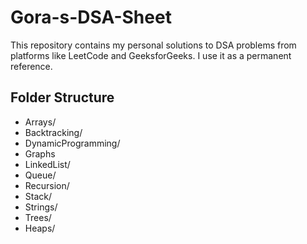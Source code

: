 # Gora-s-DSA-Sheet

This repository contains my personal solutions to DSA problems from platforms like LeetCode and GeeksforGeeks. I use it as a permanent reference.

## Folder Structure

- Arrays/
- Backtracking/
- DynamicProgramming/
- Graphs
- LinkedList/
- Queue/
- Recursion/
- Stack/
- Strings/
- Trees/
- Heaps/



